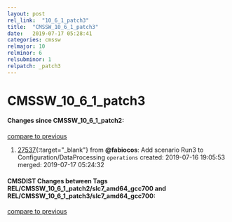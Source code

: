 ```yaml
---
layout: post
rel_link:  "10_6_1_patch3"
title:  "CMSSW_10_6_1_patch3"
date:   2019-07-17 05:28:41
categories: cmssw
relmajor: 10
relminor: 6
relsubminor: 1
relpatch: _patch3
---
```


# CMSSW_10_6_1_patch3
#### Changes since CMSSW_10_6_1_patch2:
[compare to previous](https://github.com/cms-sw/cmssw/compare/CMSSW_10_6_1_patch2...CMSSW_10_6_1_patch3)



1. [27537](http://github.com/cms-sw/cmssw/pull/27537){:target="_blank"}  from **@fabiocos**: Add scenario Run3 to Configuration/DataProcessing `operations`  created: 2019-07-16 19:05:53 merged: 2019-07-17 05:24:32



#### CMSDIST Changes between Tags REL/CMSSW_10_6_1_patch2/slc7_amd64_gcc700 and REL/CMSSW_10_6_1_patch3/slc7_amd64_gcc700:
[compare to previous](https://github.com/cms-sw/cmsdist/compare/REL/CMSSW_10_6_1_patch2/slc7_amd64_gcc700...REL/CMSSW_10_6_1_patch3/slc7_amd64_gcc700)



